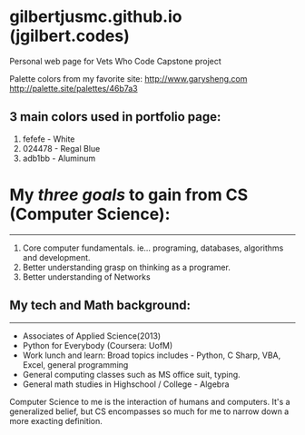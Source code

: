 # gilbertjusmc.github.io (jgilbert.codes)

Personal web page for Vets Who Code Capstone project

Palette colors from my favorite site: http://www.garysheng.com
http://palette.site/palettes/46b7a3

## 3 main colors used in portfolio page:

1. fefefe - White
2. 024478 - Regal Blue
3. adb1bb - Aluminum

# My _three goals_ to gain from CS (Computer Science):

---

1. Core computer fundamentals. ie... programing, databases, algorithms and development.
2. Better understanding grasp on thinking as a programer.
3. Better understanding of Networks

## My tech and Math background:

---

- Associates of Applied Science(2013)
- Python for Everybody (Coursera: UofM)
- Work lunch and learn: Broad topics includes - Python, C Sharp, VBA, Excel, general programming
- General computing classes such as MS office suit, typing.
- General math studies in Highschool / College - Algebra

Computer Science to me is the interaction of humans and computers. It's a generalized belief, but CS encompasses so much for me to narrow down a more exacting definition.

